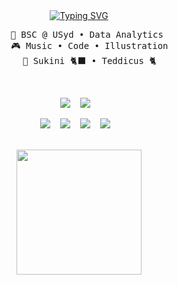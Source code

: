 <!--
**emleda/emleda** is a ✨ _special_ ✨ repository because its `README.md` (this file) appears on your GitHub profile.

Here are some ideas to get you started:

- 🔭 I’m currently working on ...
- 🌱 I’m currently learning ...
- 👯 I’m looking to collaborate on ...
- 🤔 I’m looking for help with ...
- 💬 Ask me about ...
- 📫 How to reach me: ...
- 😄 Pronouns: ...
- ⚡ Fun fact: ...
-->

<!--
postgres: ![Postgres](https://img.shields.io/badge/postgres-%23316192.svg?style=for-the-badge&logo=postgresql&logoColor=white)
pandas: ![Pandas](https://img.shields.io/badge/pandas-%23150458.svg?style=for-the-badge&logo=pandas&logoColor=white)
linkedin: ![LinkedIn](https://img.shields.io/badge/linkedin-%230077B5.svg?style=for-the-badge&logo=linkedin&logoColor=white)
jupyter: ![Jupyter Notebook](https://img.shields.io/badge/jupyter-%23FA0F00.svg?style=for-the-badge&logo=jupyter&logoColor=white)
kaggle: ![Kaggle](https://img.shields.io/badge/Kaggle-035a7d?style=for-the-badge&logo=kaggle&logoColor=white)

<p align="center">
  <img src="https://img.shields.io/badge/postgres-%23316192.svg?style=for-the-badge&logo=postgresql&logoColor=white" />&nbsp;&nbsp;&nbsp;
  <img src="https://img.shields.io/badge/pandas-%23150458.svg?style=for-the-badge&logo=pandas&logoColor=white" />&nbsp;&nbsp;&nbsp;
  <img src="https://img.shields.io/badge/jupyter-%23FA0F00.svg?style=for-the-badge&logo=jupyter&logoColor=white" />&nbsp;&nbsp;
</p>

-->

<div align="center">
<a href="https://git.io/typing-svg"><img src="https://readme-typing-svg.demolab.com?font=Fira+Code&pause=1006&color=C3C4BA&center=true&repeat=false&random=false&width=435&lines=welcome+to+my+page!+im+emily." alt="Typing SVG" /></a>
<br>
<pre>
    💼 BSC @ USyd • Data Analytics 
    🎮 Music • Code • Illustration
    🐾 Sukini 🐈‍⬛ • Teddicus 🐈
</pre>
<br>
<p align="center">
  <a target="_blank"href="https://au.linkedin.com/in/emily-lewis-dando-043581143"><img src="https://img.shields.io/badge/linkedin-ffcad4"/></a>&nbsp;&nbsp;&nbsp;
  <a target="_blank"href="https://www.kaggle.com/emleda"><img src="https://img.shields.io/badge/kaggle-d8e2dc"/></a>&nbsp;&nbsp;&nbsp;
</p>
<p align="center">
  <img src="https://img.shields.io/badge/pandas-9d8189" />&nbsp;&nbsp;&nbsp;
  <img src="https://img.shields.io/badge/jupyter-f4acb7" />&nbsp;&nbsp;&nbsp;
  <img src="https://img.shields.io/badge/postgresql-ffe5d9" />&nbsp;&nbsp;&nbsp;
  <img src="https://img.shields.io/badge/rstudio-ffe5d9" />&nbsp;&nbsp;&nbsp;
</p>
<br>
<img src="https://i.giphy.com/ES4Vcv8zWfIt2.webp" height="200" />
<br><br><br>

</div>
